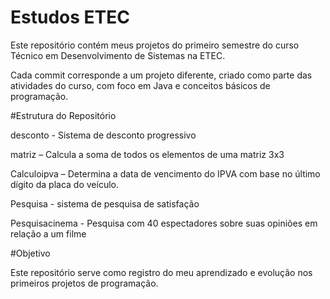 # Estudos ETEC

Este repositório contém meus projetos do primeiro semestre do curso Técnico em Desenvolvimento de Sistemas na ETEC.

Cada commit corresponde a um projeto diferente, criado como parte das atividades do curso, com foco em Java e conceitos básicos de programação.

#Estrutura do Repositório

desconto - Sistema de desconto progressivo

matriz – Calcula a soma de todos os elementos de uma matriz 3x3

Calculoipva – Determina a data de vencimento do IPVA com base no último dígito da placa do veículo.

Pesquisa - sistema de pesquisa de satisfação 

Pesquisacinema - Pesquisa com 40 espectadores sobre suas opiniões em relação a um filme


#Objetivo

Este repositório serve como registro do meu aprendizado e evolução nos primeiros projetos de programação.
